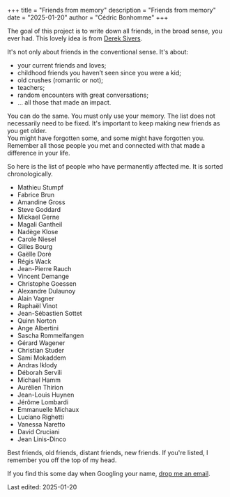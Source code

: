 +++
title = "Friends from memory"
description = "Friends from memory"
date = "2025-01-20"
author = "Cédric Bonhomme"
+++

The goal of this project is to write down all friends, in the broad sense, you ever had.
This lovely idea is from [Derek Sivers](https://sive.rs).

It's not only about friends in the conventional sense. It's about:

- your current friends and loves;
- childhood friends you haven’t seen since you were a kid;
- old crushes (romantic or not);
- teachers;
- random encounters with great conversations;
- … all those that made an impact.

You can do the same. You must only use your memory.
The list does not necessarily need to be fixed.
It's important to keep making new friends as you get older.  
You might have forgotten some, and some might have forgotten you.
Remember all those people you met and connected with that made a difference in your life.


So here is the list of people who have permanently affected me. It is sorted
chronologically.

- Mathieu Stumpf
- Fabrice Brun
- Amandine Gross
- Steve Goddard
- Mickael Gerne
- Magali Gantheil
- Nadège Klose
- Carole Niesel
- Gilles Bourg
- Gaëlle Doré
- Régis Wack
- Jean-Pierre Rauch
- Vincent Demange
- Christophe Goessen
- Alexandre Dulaunoy
- Alain Vagner
- Raphaël Vinot
- Jean-Sébastien Sottet
- Quinn Norton
- Ange Albertini
- Sascha Rommelfangen
- Gérard Wagener
- Christian Studer
- Sami Mokaddem
- Andras Iklody
- Déborah Servili
- Michael Hamm
- Aurélien Thirion
- Jean-Louis Huynen
- Jérôme Lombardi
- Emmanuelle Michaux
- Luciano Righetti
- Vanessa Naretto
- David Cruciani
- Jean Linis-Dinco

Best friends, old friends, distant friends, new friends. If you're listed, I
remember you off the top of my head.

If you find this some day when Googling your name, [drop me an email](/contact).

Last edited: 2025-01-20
